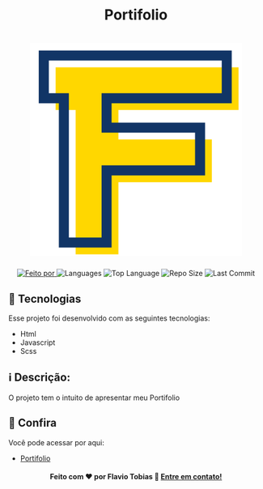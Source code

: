 # <h1 align="center">Portifolio</h1>

  
<h1 align="center">
  <img alt="Portifolio" title="Portifolio" src="src/assets/images/logo-s.png" width="420px" />
</h1>

<p align="center">
  <a href="https://www.linkedin.com/in/flaviotobias/">
  <img alt="Feito por" src="https://img.shields.io/static/v1?label=Made%20By&message=Flavio%20Tobias&color=orange&style=for-the-badge">
	</a>
  
  <img alt="Languages" src="https://img.shields.io/github/languages/count/FlaTobias/Portifolio?style=for-the-badge">
  
  <img alt="Top Language" src="https://img.shields.io/github/languages/top/FlaTobias/Portifolio?style=for-the-badge">
  
  <img alt="Repo Size" src="https://img.shields.io/github/repo-size/FlaTobias/Portifolio?style=for-the-badge">
  
  <img alt="Last Commit" src="https://img.shields.io/github/last-commit/FlaTobias/Portifolio?style=for-the-badge">
</p>

## 🚀 Tecnologias

Esse projeto foi desenvolvido com as seguintes tecnologias:

- Html
- Javascript
- Scss

## :information_source: Descrição:

O projeto tem o intuito de apresentar meu Portifolio

## :eyes: Confira

Você pode acessar por aqui:

-  [Portifolio][demo]

<h4 align="center">
    Feito com ♥ por Flavio Tobias 👋 <a href="https://www.linkedin.com/in/flaviotobias/" target="_blank">Entre em contato!</a>
</h4>

[demo]: https://portifolio-flavio.netlify.app/
